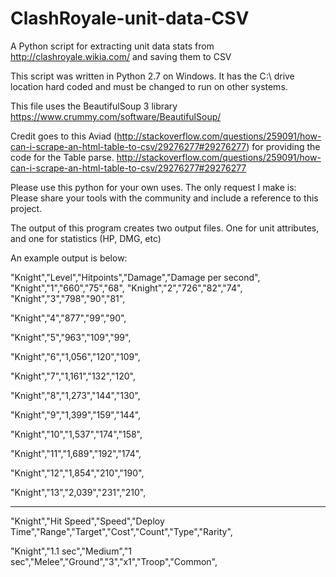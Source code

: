 # ClashRoyale-unit-data-CSV
A Python script for extracting unit data stats from http://clashroyale.wikia.com/ and saving them to CSV

This script was written in Python 2.7 on Windows. It has the C:\ drive location hard coded and must be changed to run on other systems.

This file uses the BeautifulSoup 3 library https://www.crummy.com/software/BeautifulSoup/

Credit goes to this Aviad (http://stackoverflow.com/questions/259091/how-can-i-scrape-an-html-table-to-csv/29276277#29276277)
for providing the code for the Table parse.
http://stackoverflow.com/questions/259091/how-can-i-scrape-an-html-table-to-csv/29276277#29276277

Please use this python for your own uses. The only request I make is: Please share your tools with the community and include a reference to this project.

The output of this program creates two output files. One for unit attributes, and one for statistics (HP, DMG, etc)

An example output is below:

"Knight","Level","Hitpoints","Damage","Damage per second",
"Knight","1","660","75","68",
"Knight","2","726","82","74",
"Knight","3","798","90","81",

"Knight","4","877","99","90",

"Knight","5","963","109","99",

"Knight","6","1,056","120","109",

"Knight","7","1,161","132","120",

"Knight","8","1,273","144","130",

"Knight","9","1,399","159","144",

"Knight","10","1,537","174","158",

"Knight","11","1,689","192","174",

"Knight","12","1,854","210","190",

"Knight","13","2,039","231","210",

-----------------------------------

"Knight","Hit Speed","Speed","Deploy Time","Range","Target","Cost","Count","Type","Rarity",

"Knight","1.1 sec","Medium","1 sec","Melee","Ground","3","x1","Troop","Common",
